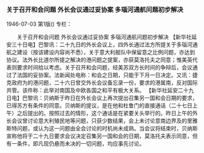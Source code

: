 ### 关于召开和会问题  外长会议通过妥协案  多瑙河通航问题初步解决

1946-07-03
第1版()
专栏：

　　关于召开和会问题
    外长会议通过妥协案
    多瑙河通航问题初步解决
    【新华社延安三十日电】巴黎讯：二十九日的外长会议上，四外长通过法方所提关于多瑙河通航之建设（按该建设内容尚不悉），关于意大利舰队中保留意之比例问题，亦达到协议。法外长比道尔所提之解决的港问题之提案，亦获莫洛托夫之同意；惟美英代表则要求时间给以考虑。关于召开和会问题，经美苏双方长时间的争辩后，会议通过了法国的妥协案。法新闻处电称：和会之日期，只能于下月一日决定。又讯：捷克政府为的港问题，二十六日曾交外长会议备忘录一份，要求的港属南，反对国际共管。该件称：此举对南国及中欧各国之和平有极大关系。
    【新华社延安二十九日电】巴黎讯：贝纳斯于昨日在外长会议上再次提出召集另一国和会日期的要求，已得苏方有条件的同意。贝纳斯的提议，是在他和杜鲁门的直接通话（二十七日上午）之后提出的。按照过去的情形，这个通话是在紧要关头举行的。昨日上午的外长会议曾讨论意大利殖民地等问题，只获少数结果，会上未讨论意南边界及的里雅斯特问题，或认为这一问题由全会讨论的时机尚未成熟。当会议将结束时，贝纳斯宣称他将于二十九日要求会议决定召集另一国和会的日期，莫洛托夫表示同意，但有一条件，即凡现仍悬而未决的一切问题，均应事先讨论。
